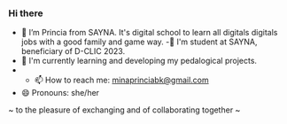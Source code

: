 ### Hi there
- 🔭 I’m Princia from SAYNA. It's digital school to learn all digitals digitals jobs with a good family and game way.
-🌱 I'm student at SAYNA, beneficiary of D-CLIC 2023.
- 🤔 I'm currently learning and developing my pedalogical projects.
-  - 📫 How to reach me: minaprinciabk@gmail.com
- 😄 Pronouns: she/her


~ to the pleasure of exchanging and of collaborating together ~

